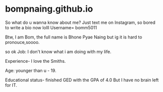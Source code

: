 # bompnaing.github.io
So what do u wanna know about me?
Just text me on Instagram, so bored to write a bio now lolll
Username= bomm5011

Btw, I am Bom, the full name is Bhone Pyae Naing but ig it is hard to pronouce,soooo.

so ok
Job: I don't know what i am doing with my life.

Experience- I love the Smiths.


Age: younger than u - 19.

Educational status- finished GED with the GPA of 4.0
                    But I have no brain left for IT.
